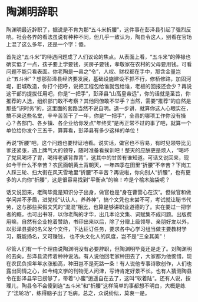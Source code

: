 # 陶渊明辞职

陶渊明最近辞职了，据说是不肯为那“五斗米折腰”，这件事在彭泽县引起了强烈反响。社会各界的看法虽说有种种不同，但几乎一致认为，陶县令这人，别看在官场上混了这么多年，还是一个字：傻。 

首先这“五斗米”的待遇问题成了人们议论的焦点。从表面上看，“五斗米”的俸禄也确实低了一点，孩子要上学要钱，买房子要钱，孝敬家在农村的父母要用钱。可看问题不能只看表面。你老陶是一县之“令”，人权、财权都在手中，那含金量岂止“五斗米”？想那彭泽县经济要发展，基础设施建设不抓不行，修桥修路，加固河堤，旧城改造，你打个招呼，说把工程包给谁就包给谁，老板的回报还会少？再说这干部的提拔任用吧，你是“一把手”，彭泽县“山高皇帝远”，你的话就是圣旨，你推荐的人选，组织部门敢不考察？其他同僚敢不举手？当然，需要“推荐”的自然是那些“识时务”的，这里面的套路当然不说自明。退一步讲，就算你这人心眼实在，搞不来这些名堂，辛辛苦苦干了一年，你是“一把手”，全县的哪项工作你没有操心？各部门、各乡镇、各企业给你发点“年终奖”是再正常不过的事了吧，就算一个单位给你发个三五千，算算看，彭泽县有多少这样的单位！ 

再说“折腰”吧，这个问题也要辩证地看。说实话，做官也不容易，有时见领导比见爹还紧张，遇上脾气大的领导，随时准备看挨训吧！整天的应酬更是烦人，“喝坏了党风喝坏了胃，喝得老婆背靠背”，这其中的甘苦有谁知道。可话又说回来，现如今干什么不辛苦？农民面朝黄土背朝天，一年四季在田里“折腰”不辛苦？下岗工人踩三轮、扫大街在风天雪地里“折腰”不辛苦？再说啦，你向别人“折腰”，也有更多的人向你“折腰”，这是很容易找到“平衡点”的嘛！咋是个榆木脑袋呢？ 

话又说回来，老陶毕竟是知识分子出身，做官也是“身在曹营心在汉”。但做官和做学问并不矛盾，进党校“认认人，养养神”，搞个文凭也末尝不可，考试就让秘书代劳，这与那些买假文凭的“混混”相比，也算是够讲职业道德的了。实在要过一把学者的瘾，也可出书呀，以你老陶的才华，出几本论文集、词赋集不成问题。出版费用嘛，自然有企业抢着赞助，书印出来以后，除了分赠上级领导、亲朋好友以外，以彭泽县委的名义发个文件，下达征订任务，要求各中心学习组当做主要教材学习，既能扬名，又可赚钱， 也不失文化人的风度，岂不是“三全其美”！ 

尽管人们有一千个理由说陶渊明没有必要辞职，但陶渊明毕竟还是走了。对陶渊明的去向，彭泽县流传着种种说法。有人说他回老家种田去了，大家都为他惋惜，现在农民负担年年水涨船高，种田岂不是死路一条！有人说他专事诗歌创作，人们也露出同情之心，如今纯文学的刊物无人问津，写诗肯定好景不长。也有人猜测陶县令在彭泽县早已捞够了，带着“小蜜”逍遥自在去了，这叫“软着陆”。还有人说，按理儿，陶县令不会傻到连“五斗米”和“折腰”这样简单的事都想不明白，大概是练了“法轮功”，练得脑子出了毛病。总之，众说纷纭，莫衷一是。
 